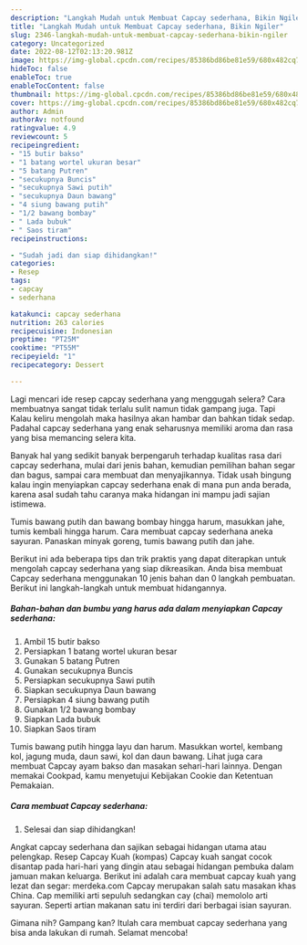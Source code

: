 ```yaml
---
description: "Langkah Mudah untuk Membuat Capcay sederhana, Bikin Ngiler"
title: "Langkah Mudah untuk Membuat Capcay sederhana, Bikin Ngiler"
slug: 2346-langkah-mudah-untuk-membuat-capcay-sederhana-bikin-ngiler
category: Uncategorized
date: 2022-08-12T02:13:20.981Z
image: https://img-global.cpcdn.com/recipes/85386bd86be81e59/680x482cq70/capcay-sederhana-foto-resep-utama.jpg
hideToc: false
enableToc: true
enableTocContent: false
thumbnail: https://img-global.cpcdn.com/recipes/85386bd86be81e59/680x482cq70/capcay-sederhana-foto-resep-utama.jpg
cover: https://img-global.cpcdn.com/recipes/85386bd86be81e59/680x482cq70/capcay-sederhana-foto-resep-utama.jpg
author: Admin
authorAv: notfound
ratingvalue: 4.9
reviewcount: 5
recipeingredient:
- "15 butir bakso"
- "1 batang wortel ukuran besar"
- "5 batang Putren"
- "secukupnya Buncis"
- "secukupnya Sawi putih"
- "secukupnya Daun bawang"
- "4 siung bawang putih"
- "1/2 bawang bombay"
- " Lada bubuk"
- " Saos tiram"
recipeinstructions:

- "Sudah jadi dan siap dihidangkan!"
categories:
- Resep
tags:
- capcay
- sederhana

katakunci: capcay sederhana 
nutrition: 263 calories
recipecuisine: Indonesian
preptime: "PT25M"
cooktime: "PT55M"
recipeyield: "1"
recipecategory: Dessert

---
```



Lagi mencari ide resep capcay sederhana yang menggugah selera? Cara membuatnya sangat tidak terlalu sulit namun tidak gampang juga. Tapi Kalau keliru mengolah maka hasilnya akan hambar dan bahkan tidak sedap. Padahal capcay sederhana yang enak seharusnya memiliki aroma dan rasa yang bisa memancing selera kita.


Banyak hal yang sedikit banyak berpengaruh terhadap kualitas rasa dari capcay sederhana, mulai dari jenis bahan, kemudian pemilihan bahan segar dan bagus, sampai cara membuat dan menyajikannya. Tidak usah bingung kalau ingin menyiapkan capcay sederhana enak di mana pun anda berada, karena asal sudah tahu caranya maka hidangan ini mampu jadi sajian istimewa.

Tumis bawang putih dan bawang bombay hingga harum, masukkan jahe, tumis kembali hingga harum. Cara membuat capcay sederhana aneka sayuran. Panaskan minyak goreng, tumis bawang putih dan jahe.


Berikut ini ada beberapa tips dan trik praktis yang dapat diterapkan untuk mengolah capcay sederhana yang siap dikreasikan. Anda bisa membuat Capcay sederhana menggunakan 10 jenis bahan dan 0 langkah pembuatan. Berikut ini langkah-langkah untuk membuat hidangannya.

<!--inarticleads1-->

##### Bahan-bahan dan bumbu yang harus ada dalam menyiapkan Capcay sederhana:

1. Ambil 15 butir bakso
1. Persiapkan 1 batang wortel ukuran besar
1. Gunakan 5 batang Putren
1. Gunakan secukupnya Buncis
1. Persiapkan secukupnya Sawi putih
1. Siapkan secukupnya Daun bawang
1. Persiapkan 4 siung bawang putih
1. Gunakan 1/2 bawang bombay
1. Siapkan  Lada bubuk
1. Siapkan  Saos tiram


Tumis bawang putih hingga layu dan harum. Masukkan wortel, kembang kol, jagung muda, daun sawi, kol dan daun bawang. Lihat juga cara membuat Capcay ayam bakso dan masakan sehari-hari lainnya. Dengan memakai Cookpad, kamu menyetujui Kebijakan Cookie dan Ketentuan Pemakaian. 

<!--inarticleads2-->

##### Cara membuat Capcay sederhana:


1. Selesai dan siap dihidangkan!

Angkat capcay sederhana dan sajikan sebagai hidangan utama atau pelengkap. Resep Capcay Kuah (kompas) Capcay kuah sangat cocok disantap pada hari-hari yang dingin atau sebagai hidangan pembuka dalam jamuan makan keluarga. Berikut ini adalah cara membuat capcay kuah yang lezat dan segar: merdeka.com Capcay merupakan salah satu masakan khas China. Cap memiliki arti sepuluh sedangkan cay (chai) memololo arti sayuran. Seperti artian makanan satu ini terdiri dari berbagai isian sayuran. 

Gimana nih? Gampang kan? Itulah cara membuat capcay sederhana yang bisa anda lakukan di rumah. Selamat mencoba!
